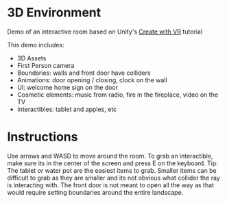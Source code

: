 # 3D Environment

Demo of an interactive room based on Unity's [Create with VR](https://learn.unity.com/course/create-with-vr) tutorial

This demo includes:

 - 3D Assets
 - First Person camera
 - Boundaries: walls and front door have colliders
 - Animations: door opening / closing, clock on the wall
 - UI: welcome home sign on the door
 - Cosmetic elements: music from radio, fire in the fireplace, video on the TV
 - Interactibles: tablet and apples, etc

# Instructions
Use arrows and WASD to move around the room. To grab an interactible, make sure its in the center of the screen and press E on the keyboard. Tip: The tablet or water pot are the easiest items to grab. Smaller items can be difficult to grab as they are smaller and its not obvious what collider the ray is interacting with. The front door is not meant to open all the way as that would require setting boundaries around the entire landscape.
